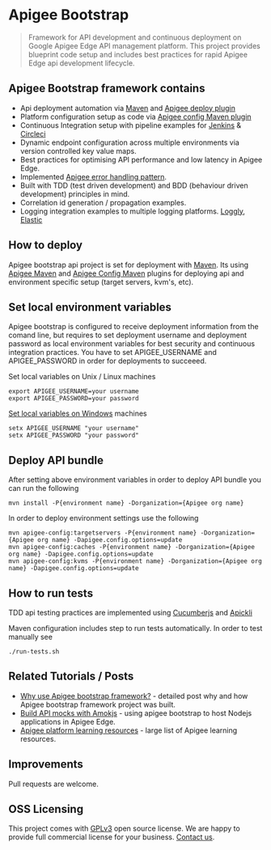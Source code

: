 # Apigee Bootstrap

> Framework for API development and continuous deployment on Google Apigee Edge API management platform.
> This project provides blueprint code setup and includes best practices for rapid Apigee Edge api development lifecycle.

## Apigee Bootstrap framework contains

* Api deployment automation via [Maven](https://maven.apache.org) and [Apigee deploy plugin](https://github.com/apigee/apigee-deploy-maven-plugin)
* Platform configuration setup as code via [Apigee config Maven plugin](https://github.com/apigee/apigee-config-maven-plugin)
* Continuous Integration setup with pipeline examples for [Jenkins](https://jenkins.io) & [Circleci](https://circleci.com)
* Dynamic endpoint configuration across multiple environments via version controlled key value maps.
* Best practices for optimising API performance and low latency in Apigee Edge.
* Implemented [Apigee error handling pattern](https://community.apigee.com/articles/23724/an-error-handling-pattern-for-apigee-proxies.html).
* Built with TDD (test driven development) and BDD (behaviour driven development) principles in mind.
* Correlation id generation / propagation examples.
* Logging integration examples to multiple logging platforms. [Loggly](loggly.com), [Elastic](https://www.elastic.co/elk-stack)

## How to deploy

Apigee bootstrap api project is set for deployment with [Maven](https://maven.apache.org). Its using [Apigee Maven](https://github.com/apigee/apigee-deploy-maven-plugin) and [Apigee Config Maven](https://github.com/apigee/apigee-config-maven-plugin) plugins for deploying api and environment specific setup (target servers, kvm's, etc).

## Set local environment variables

Apigee bootstrap is configured to receive deployment information from the comand line, but requires to set deployment username and deployment password as local environment variables for best security and continuous integration practices. You have to set APIGEE_USERNAME and APIGEE_PASSWORD in order for deployments to succeeed.

Set local variables on Unix / Linux machines

    export APIGEE_USERNAME=your username
    export APIGEE_PASSWORD=your password

[Set local variables on Windows](https://ss64.com/nt/) machines

    setx APIGEE_USERNAME "your username"
    setx APIGEE_PASSWORD "your password"

## Deploy API bundle

After setting above environment variables in order to deploy API bundle you can run the following

    mvn install -P{environment name} -Dorganization={Apigee org name}

In order to deploy environment settings use the following

    mvn apigee-config:targetservers -P{environment name} -Dorganization={Apigee org name} -Dapigee.config.options=update 
    mvn apigee-config:caches -P{environment name} -Dorganization={Apigee org name} -Dapigee.config.options=update 
    mvn apigee-config:kvms -P{environment name} -Dorganization={Apigee org name} -Dapigee.config.options=update  

## How to run tests

TDD api testing practices are implemented using [Cucumberjs](https://www.npmjs.com/package/cucumber) and [Apickli](https://github.com/apickli/apickli)

Maven configuration includes step to run tests automatically. In order to test manually see

    ./run-tests.sh

## Related Tutorials / Posts

* [Why use Apigee bootstrap framework?](https://www.popularowl.com/blog/why-use-apigee-api-bootstrap-framework/) - detailed post why and how Apigee bootstrap framework project was built.
* [Build API mocks with Amokjs](https://www.popularowl.com/blog/build-api-mocks-with-amokjs/) - using apigee bootstrap to host Nodejs applications in Apigee Edge.
* [Apigee platform learning resources](https://community.apigee.com/articles/56382/apigee-api-platform-learning-guide.html) - large list of Apigee learning resources.

## Improvements

Pull requests are welcome.

## OSS Licensing

This project comes with [GPLv3](https://www.gnu.org/licenses/gpl-3.0.en.html) open source license. We are happy to provide full commercial license for your business. [Contact us](https://github.com/sauliuz).
